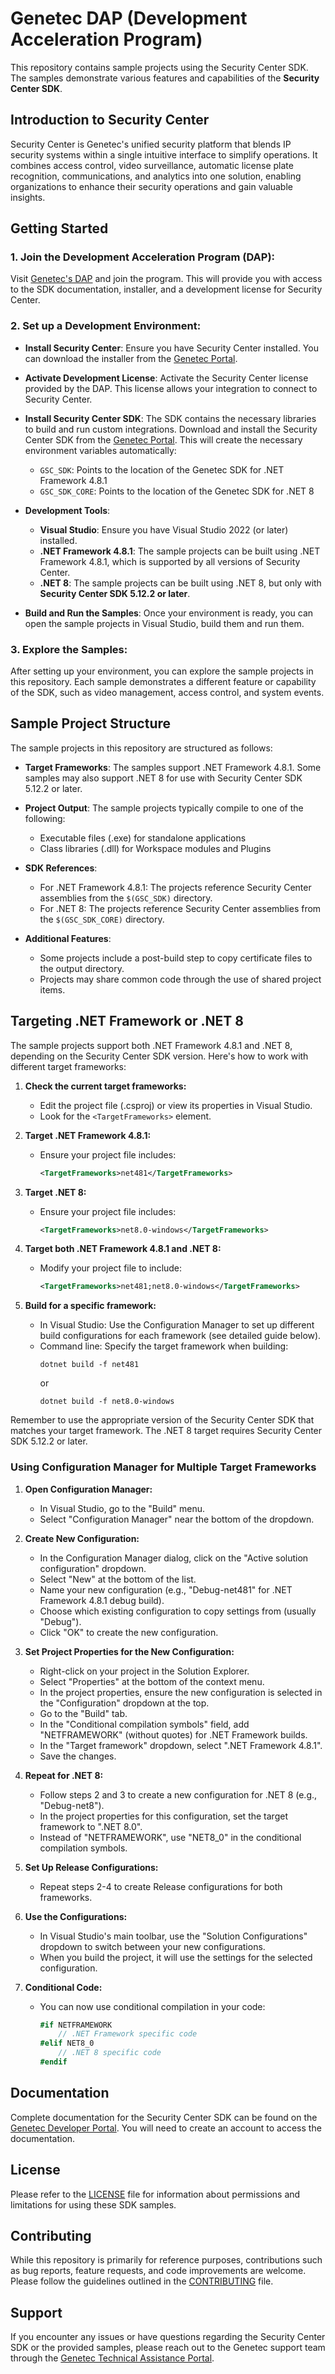 # Genetec DAP (Development Acceleration Program)

This repository contains sample projects using the Security Center SDK. The samples demonstrate various features and capabilities of the **Security Center SDK**.

## Introduction to Security Center

Security Center is Genetec's unified security platform that blends IP security systems within a single intuitive interface to simplify operations. It combines access control, video surveillance, automatic license plate recognition, communications, and analytics into one solution, enabling organizations to enhance their security operations and gain valuable insights.

## Getting Started

### 1. **Join the Development Acceleration Program (DAP)**:
Visit [Genetec's DAP](https://www.genetec.com/partners/sdk-dap) and join the program. This will provide you with access to the SDK documentation, installer, and a development license for Security Center.

### 2. **Set up a Development Environment**:

- **Install Security Center**: Ensure you have Security Center installed. You can download the installer from the [Genetec Portal](https://portal.genetec.com).
  
- **Activate Development License**: Activate the Security Center license provided by the DAP. This license allows your integration to connect to Security Center.

- **Install Security Center SDK**: The SDK contains the necessary libraries to build and run custom integrations. Download and install the Security Center SDK from the [Genetec Portal](https://portal.genetec.com). This will create the necessary environment variables automatically:
   -   `GSC_SDK`: Points to the location of the Genetec SDK for .NET Framework 4.8.1
   -   `GSC_SDK_CORE`: Points to the location of the Genetec SDK for .NET 8
   
- **Development Tools**:
   - **Visual Studio**: Ensure you have Visual Studio 2022 (or later) installed.
   - **.NET Framework 4.8.1**: The sample projects can be built using .NET Framework 4.8.1, which is supported by all versions of Security Center.
   - **.NET 8**: The sample projects can be built using .NET 8, but only with **Security Center SDK 5.12.2 or later**.

- **Build and Run the Samples**: Once your environment is ready, you can open the sample projects in Visual Studio, build them and run them.

### 3. **Explore the Samples**:
After setting up your environment, you can explore the sample projects in this repository. Each sample demonstrates a different feature or capability of the SDK, such as video management, access control, and system events.

## Sample Project Structure

The sample projects in this repository are structured as follows:

- **Target Frameworks**: The samples support .NET Framework 4.8.1. Some samples may also support .NET 8 for use with Security Center SDK 5.12.2 or later.

- **Project Output**: The sample projects typically compile to one of the following:
  - Executable files (.exe) for standalone applications
  - Class libraries (.dll) for Workspace modules and Plugins

- **SDK References**: 
  - For .NET Framework 4.8.1: The projects reference Security Center assemblies from the `$(GSC_SDK)` directory.
  - For .NET 8: The projects reference Security Center assemblies from the `$(GSC_SDK_CORE)` directory.

- **Additional Features**: 
  - Some projects include a post-build step to copy certificate files to the output directory.
  - Projects may share common code through the use of shared project items.

## Targeting .NET Framework or .NET 8

The sample projects support both .NET Framework 4.8.1 and .NET 8, depending on the Security Center SDK version. Here's how to work with different target frameworks:

1. **Check the current target frameworks:**
   - Edit the project file (.csproj) or view its properties in Visual Studio.
   - Look for the `<TargetFrameworks>` element.

2. **Target .NET Framework 4.8.1:**
   - Ensure your project file includes:
     ```xml
     <TargetFrameworks>net481</TargetFrameworks>
     ```

3. **Target .NET 8:**
   - Ensure your project file includes:
     ```xml
     <TargetFrameworks>net8.0-windows</TargetFrameworks>
     ```

4. **Target both .NET Framework 4.8.1 and .NET 8:**
   - Modify your project file to include:
     ```xml
     <TargetFrameworks>net481;net8.0-windows</TargetFrameworks>
     ```

5. **Build for a specific framework:**
   - In Visual Studio: Use the Configuration Manager to set up different build configurations for each framework (see detailed guide below).
   - Command line: Specify the target framework when building:
     ```
     dotnet build -f net481
     ```
     or
     ```
     dotnet build -f net8.0-windows
     ```

Remember to use the appropriate version of the Security Center SDK that matches your target framework. The .NET 8 target requires Security Center SDK 5.12.2 or later.

### Using Configuration Manager for Multiple Target Frameworks

1. **Open Configuration Manager:**
   - In Visual Studio, go to the "Build" menu.
   - Select "Configuration Manager" near the bottom of the dropdown.

2. **Create New Configuration:**
   - In the Configuration Manager dialog, click on the "Active solution configuration" dropdown.
   - Select "New" at the bottom of the list.
   - Name your new configuration (e.g., "Debug-net481" for .NET Framework 4.8.1 debug build).
   - Choose which existing configuration to copy settings from (usually "Debug").
   - Click "OK" to create the new configuration.

3. **Set Project Properties for the New Configuration:**
   - Right-click on your project in the Solution Explorer.
   - Select "Properties" at the bottom of the context menu.
   - In the project properties, ensure the new configuration is selected in the "Configuration" dropdown at the top.
   - Go to the "Build" tab.
   - In the "Conditional compilation symbols" field, add "NETFRAMEWORK" (without quotes) for .NET Framework builds.
   - In the "Target framework" dropdown, select ".NET Framework 4.8.1".
   - Save the changes.

4. **Repeat for .NET 8:**
   - Follow steps 2 and 3 to create a new configuration for .NET 8 (e.g., "Debug-net8").
   - In the project properties for this configuration, set the target framework to ".NET 8.0".
   - Instead of "NETFRAMEWORK", use "NET8_0" in the conditional compilation symbols.

5. **Set Up Release Configurations:**
   - Repeat steps 2-4 to create Release configurations for both frameworks.

6. **Use the Configurations:**
   - In Visual Studio's main toolbar, use the "Solution Configurations" dropdown to switch between your new configurations.
   - When you build the project, it will use the settings for the selected configuration.

7. **Conditional Code:**
   - You can now use conditional compilation in your code:
     ```csharp
     #if NETFRAMEWORK
         // .NET Framework specific code
     #elif NET8_0
         // .NET 8 specific code
     #endif
     ```

## Documentation

Complete documentation for the Security Center SDK can be found on the [Genetec Developer Portal](https://developer.genetec.com). You will need to create an account to access the documentation.

## License

Please refer to the [LICENSE](LICENSE) file for information about permissions and limitations for using these SDK samples.

## Contributing

While this repository is primarily for reference purposes, contributions such as bug reports, feature requests, and code improvements are welcome. Please follow the guidelines outlined in the [CONTRIBUTING](CONTRIBUTING.md) file.

## Support

If you encounter any issues or have questions regarding the Security Center SDK or the provided samples, please reach out to the Genetec support team through the [Genetec Technical Assistance Portal](https://portal.genetec.com/).